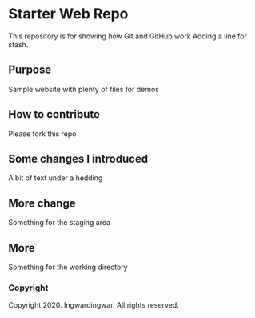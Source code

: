 # Starter Web Repo

This repository is for showing how Git and GitHub work
Adding a line for stash.

## Purpose

Sample website with plenty of files for demos

## How to contribute

Please fork this repo

## Some changes I introduced

A bit of text under a hedding

## More change

Something for the staging area

## More

Something for the working directory

### Copyright

Copyright 2020. Ingwardingwar. All rights reserved.

